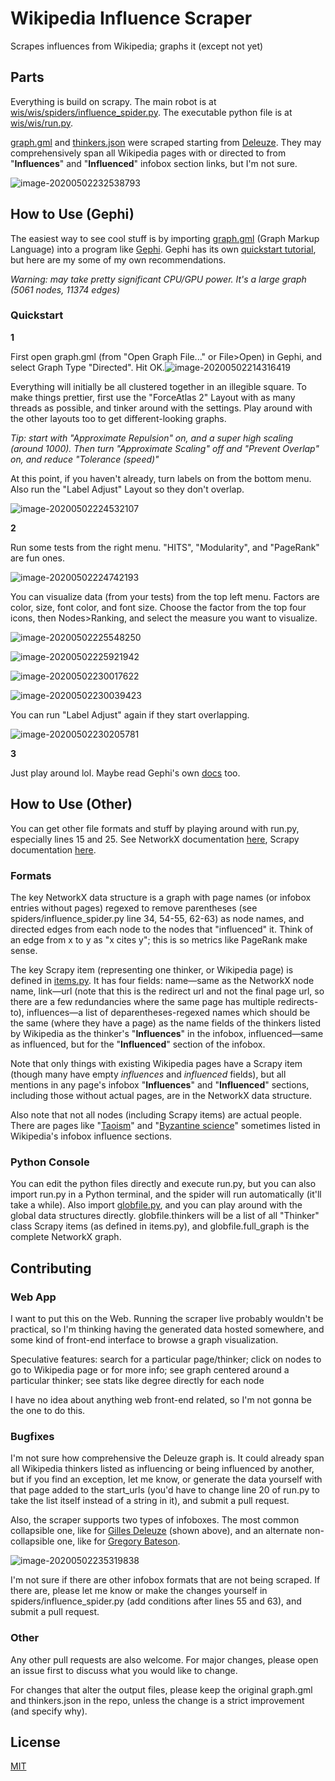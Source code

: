 # Wikipedia Influence Scraper
Scrapes influences from Wikipedia; graphs it (except not yet)

## Parts
Everything is build on scrapy. The main robot is at [wis/wis/spiders/influence_spider.py](https://github.com/mlegls/wikipedia-influence-scraper/blob/master/wis/wis/spiders/influence_spider.py). The executable python file is at [wis/wis/run.py](https://github.com/mlegls/wikipedia-influence-scraper/blob/master/wis/wis/run.py).

[graph.gml](https://github.com/mlegls/wikipedia-influence-scraper/blob/master/wis/wis/graph.gml) and [thinkers.json](https://github.com/mlegls/wikipedia-influence-scraper/blob/master/wis/wis/thinkers.json) were scraped starting from [Deleuze](https://en.wikipedia.org/wiki/Gilles_Deleuze). They may comprehensively span all Wikipedia pages with or directed to from "**Influences**" and "**Influenced**" infobox section links, but I'm not sure.

![image-20200502232538793](/home/mlegl/.config/Typora/typora-user-images/image-20200502232538793.png)

## How to Use (Gephi)

The easiest way to see cool stuff is by importing [graph.gml](https://github.com/mlegls/wikipedia-influence-scraper/blob/master/wis/wis/graph.gml) (Graph Markup Language) into a program like [Gephi](https://gephi.org/). Gephi has its own [quickstart tutorial](https://gephi.org/tutorials/gephi-tutorial-quick_start.pdf), but here are my some of my own recommendations. 

*Warning: may take pretty significant CPU/GPU power. It's a large graph (5061 nodes, 11374 edges)*

### Quickstart

**1** 

First open graph.gml (from "Open Graph File..." or File>Open) in Gephi, and select Graph Type "Directed". Hit OK.![image-20200502214316419](/home/mlegl/.config/Typora/typora-user-images/image-20200502214316419.png)



Everything will initially be all clustered together in an illegible square. To make things prettier, first use the "ForceAtlas 2" Layout with as many threads as possible, and tinker around with the settings. Play around with the other layouts too to get different-looking graphs.

*Tip: start with "Approximate Repulsion" on, and a super high scaling (around 1000). Then turn "Approximate Scaling" off and "Prevent Overlap" on, and reduce "Tolerance (speed)"*

At this point, if you haven't already, turn labels on from the bottom menu. Also run the "Label Adjust" Layout so they don't overlap.

![image-20200502224532107](/home/mlegl/.config/Typora/typora-user-images/image-20200502224532107.png)

**2**

Run some tests from the right menu. "HITS", "Modularity", and "PageRank" are fun ones.

![image-20200502224742193](/home/mlegl/.config/Typora/typora-user-images/image-20200502224742193.png)

You can visualize data (from your tests) from the top left menu. Factors are color, size, font color, and font size. Choose the factor from the top four icons, then Nodes>Ranking, and select the measure you want to visualize.

![image-20200502225548250](/home/mlegl/.config/Typora/typora-user-images/image-20200502225548250.png)

![image-20200502225921942](/home/mlegl/.config/Typora/typora-user-images/image-20200502225921942.png)

![image-20200502230017622](/home/mlegl/.config/Typora/typora-user-images/image-20200502230017622.png)

![image-20200502230039423](/home/mlegl/.config/Typora/typora-user-images/image-20200502230039423.png)

You can run "Label Adjust" again if they start overlapping.

![image-20200502230205781](/home/mlegl/.config/Typora/typora-user-images/image-20200502230205781.png)

**3**

Just play around lol. Maybe read Gephi's own [docs](https://gephi.org/users/) too.

## How to Use (Other)

You can get other file formats and stuff by playing around with run.py, especially lines 15 and 25. See NetworkX documentation [here](https://networkx.github.io/documentation/stable/reference/readwrite/index.html), Scrapy documentation [here](https://docs.scrapy.org/en/latest/topics/feed-exports.html).

### Formats

The key NetworkX data structure is a graph with page names (or infobox entries without pages) regexed to remove parentheses (see spiders/influence_spider.py line 34, 54-55, 62-63) as node names, and directed edges from each node to the nodes that "influenced" it. Think of an edge from x to y as "x cites y"; this is so metrics like PageRank make sense.

The key Scrapy item (representing one thinker, or Wikipedia page) is defined in [items.py](https://github.com/mlegls/wikipedia-influence-scraper/blob/master/wis/wis/items.py). It has four fields: name—same as the NetworkX node name, link—url (note that this is the redirect url and not the final page url, so there are a few redundancies where the same page has multiple redirects-to), influences—a list of deparentheses-regexed names which should be the same (where they have a page) as the name fields of the thinkers listed by Wikipedia as the thinker's "**Influences**" in the infobox, influenced—same as influenced, but for the "**Influenced**" section of the infobox.

Note that only things with existing Wikipedia pages have a Scrapy item (though many have empty *influences* and *influenced* fields), but all mentions in any page's infobox "**Influences**" and "**Influenced**" sections, including those without actual pages, are in the NetworkX data structure.

Also note that not all nodes (including Scrapy items) are actual people. There are pages like "[Taoism](https://en.wikipedia.org/wiki/Taoism)" and "[Byzantine science](https://en.wikipedia.org/wiki/Byzantine_science)" sometimes listed in Wikipedia's infobox influence sections.

### Python Console

You can edit the python files directly and execute run.py, but you can also import run.py in a Python terminal, and the spider will run automatically (it'll take a while). Also import [globfile.py](https://github.com/mlegls/wikipedia-influence-scraper/blob/master/wis/wis/globfile.py), and you can play around with the global data structures directly. globfile.thinkers will be a list of all "Thinker" class Scrapy items (as defined in items.py), and globfile.full_graph is the complete NetworkX graph.

 

## Contributing

### Web App

I want to put this on the Web. Running the scraper live probably wouldn't be practical, so I'm thinking having the generated data hosted somewhere, and some kind of front-end interface to browse a graph visualization. 

Speculative features: search for a particular page/thinker; click on nodes to go to Wikipedia page or for more info; see graph centered around a particular thinker; see stats like degree directly for each node 

I have no idea about anything web front-end related, so I'm not gonna be the one to do this.

### Bugfixes

I'm not sure how comprehensive the Deleuze graph is. It could already span all Wikipedia thinkers listed as influencing or being influenced by another, but if you find an exception, let me know, or generate the data yourself with that page added to the start_urls (you'd have to change line 20 of run.py to take the list itself instead of a string in it), and submit a pull request.

 Also, the scraper supports two types of infoboxes. The most common collapsible one, like for [Gilles Deleuze](https://en.wikipedia.org/wiki/Gilles_Deleuze) (shown above), and an alternate non-collapsible one, like for [Gregory Bateson](https://en.wikipedia.org/wiki/Gregory_Bateson).

![image-20200502235319838](/home/mlegl/.config/Typora/typora-user-images/image-20200502235319838.png)

I'm not sure if there are other infobox formats that are not being scraped. If there are, please let me know or make the changes yourself in spiders/influence_spider.py (add conditions after lines 55 and 63), and submit a pull request.

### Other

Any other pull requests are also welcome. For major changes, please open an issue first to discuss what you would like to change.

For changes that alter the output files, please keep the original graph.gml and thinkers.json in the repo, unless the change is a strict improvement (and specify why).

## License

[MIT](https://choosealicense.com/licenses/mit/)

